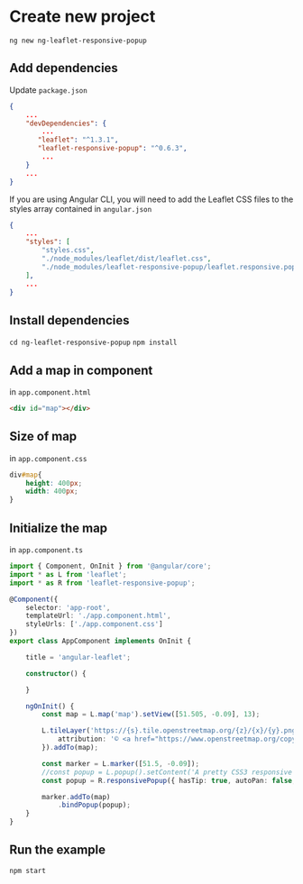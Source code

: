 # Create new project

`ng new ng-leaflet-responsive-popup`

## Add dependencies

Update ```package.json```

```json
{
    ...
    "devDependencies": {
        ...
       "leaflet": "^1.3.1",
       "leaflet-responsive-popup": "^0.6.3",
        ...
    }
    ...
}
```

If you are using Angular CLI, you will need to add the Leaflet CSS files to the styles array contained in ```angular.json```

```json
{
    ...
    "styles": [
        "styles.css",
        "./node_modules/leaflet/dist/leaflet.css",
        "./node_modules/leaflet-responsive-popup/leaflet.responsive.popup.css"
    ],
    ...
}
```

## Install dependencies

`cd ng-leaflet-responsive-popup`
`npm install`

## Add a map in component

in ```app.component.html```

```html
<div id="map"></div>
```

## Size of map

in ```app.component.css```

```css
div#map{
    height: 400px;
    width: 400px;
}
```

## Initialize the map

in ```app.component.ts```

```typescript
import { Component, OnInit } from '@angular/core';
import * as L from 'leaflet';
import * as R from 'leaflet-responsive-popup';

@Component({
    selector: 'app-root',
    templateUrl: './app.component.html',
    styleUrls: ['./app.component.css']
})
export class AppComponent implements OnInit {

    title = 'angular-leaflet';

    constructor() {

    }

    ngOnInit() {
        const map = L.map('map').setView([51.505, -0.09], 13);

        L.tileLayer('https://{s}.tile.openstreetmap.org/{z}/{x}/{y}.png', {
            attribution: '© <a href="https://www.openstreetmap.org/copyright">OpenStreetMap</a> contributors'
        }).addTo(map);

        const marker = L.marker([51.5, -0.09]);
        //const popup = L.popup().setContent('A pretty CSS3 responsive popup.<br> Easily customizable.');
        const popup = R.responsivePopup({ hasTip: true, autoPan: false, offset: [15, 20]}).setContent('A pretty CSS3 responsive popup.<br> Easily customizable.');

        marker.addTo(map)
            .bindPopup(popup);
    }
}
```

## Run the example

`npm start`